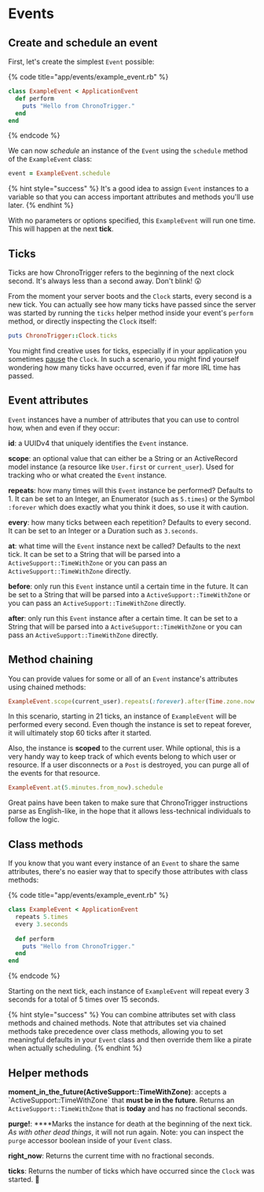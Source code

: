 # Events

## Create and schedule an event

First, let's create the simplest `Event` possible:

{% code title="app/events/example\_event.rb" %}
```ruby
class ExampleEvent < ApplicationEvent
  def perform
    puts "Hello from ChronoTrigger."
  end
end
```
{% endcode %}

We can now _schedule_ an instance of the `Event` using the `schedule` method of the `ExampleEvent` class:

```ruby
event = ExampleEvent.schedule
```

{% hint style="success" %}
It's a good idea to assign `Event` instances to a variable so that you can access important attributes and methods you'll use later.
{% endhint %}

With no parameters or options specified, this `ExampleEvent` will run one time. This will happen at the next **tick**.

## Ticks

Ticks are how ChronoTrigger refers to the beginning of the next clock second. It's always less than a second away. Don't blink! 😲

From the moment your server boots and the `Clock` starts, every second is a new tick. You can actually see how many ticks have passed since the server was started by running the `ticks` helper method inside your event's `perform` method, or directly inspecting the `Clock` itself:

```ruby
puts ChronoTrigger::Clock.ticks
```

You might find creative uses for ticks, especially if in your application you sometimes [pause](the-clock.md#stop) the `Clock`. In such a scenario, you might find yourself wondering how many ticks have occurred, even if far more IRL time has passed.

## Event attributes

`Event` instances have a number of attributes that you can use to control how, when and even if they occur:

**id**: a UUIDv4 that uniquely identifies the `Event` instance.

**scope**: an optional value that can either be a String or an ActiveRecord model instance \(a resource like `User.first` or `current_user`\). Used for tracking who or what created the `Event` instance.

**repeats**: how many times will this `Event` instance be performed? Defaults to 1. It can be set to an Integer, an Enumerator \(such as `5.times`\) or the Symbol `:forever` which does exactly what you think it does, so use it with caution.

**every**: how many ticks between each repetition? Defaults to every second. It can be set to an Integer or a Duration such as `3.seconds`.

**at**: what time will the `Event` instance next be called? Defaults to the next tick. It can be set to a String that will be parsed into a `ActiveSupport::TimeWithZone` or you can pass an `ActiveSupport::TimeWithZone` directly.

**before**: only run this `Event` instance until a certain time in the future. It can be set to a String that will be parsed into a `ActiveSupport::TimeWithZone` or you can pass an `ActiveSupport::TimeWithZone` directly.

**after**: only run this `Event` instance after a certain time. It can be set to a String that will be parsed into a `ActiveSupport::TimeWithZone` or you can pass an `ActiveSupport::TimeWithZone` directly.

## Method chaining

You can provide values for some or all of an `Event` instance's attributes using chained methods:

```ruby
ExampleEvent.scope(current_user).repeats(:forever).after(Time.zone.now + 21.seconds).before(Time.zone.now + 1.minute).schedule
```

In this scenario, starting in 21 ticks, an instance of `ExampleEvent` will be performed every second. Even though the instance is set to repeat forever, it will ultimately stop 60 ticks after it started.

Also, the instance is **scoped** to the current user. While optional, this is a very handy way to keep track of which events belong to which user or resource. If a user disconnects or a `Post` is destroyed, you can purge all of the events for that resource.

```ruby
ExampleEvent.at(5.minutes.from_now).schedule
```

Great pains have been taken to make sure that ChronoTrigger instructions parse as English-like, in the hope that it allows less-technical individuals to follow the logic.

## Class methods

If you know that you want every instance of an `Event` to share the same attributes, there's no easier way that to specify those attributes with class methods:

{% code title="app/events/example\_event.rb" %}
```ruby
class ExampleEvent < ApplicationEvent
  repeats 5.times
  every 3.seconds
  
  def perform
    puts "Hello from ChronoTrigger."
  end
end
```
{% endcode %}

Starting on the next tick, each instance of `ExampleEvent` will repeat every 3 seconds for a total of 5 times over 15 seconds.

{% hint style="success" %}
You can combine attributes set with class methods and chained methods. Note that attributes set via chained methods take precedence over class methods, allowing you to set meaningful defaults in your `Event` class and then override them like a pirate when actually scheduling.
{% endhint %}

## Helper methods

**moment\_in\_the\_future\(**ActiveSupport::TimeWithZone**\)**: accepts a \`ActiveSupport::TimeWithZone\` that **must be in the future**. Returns an `ActiveSupport::TimeWithZone` that is **today** and has no fractional seconds.

**purge!**: ****Marks the instance for death at the beginning of the next tick. _As with other dead things_, it will not run again. Note: you can inspect the `purge` accessor boolean inside of your `Event` class.

**right\_now**: Returns the current time with no fractional seconds.

**ticks**: Returns the number of ticks which have occurred since the `Clock` was started. 🐞


